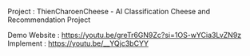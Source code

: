 Project : ThienCharoenCheese - AI Classification Cheese and Recommendation Project

Demo Website : https://youtu.be/greTr6GN9Zc?si=1OS-wYCia3LvZN9z
Implement : https://youtu.be/__YQjc3bCYY
